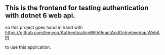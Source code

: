 ## This is the frontend for testing authentication with dotnet 6 web api.

so this project goes hand in hand with https://github.com/lemyoo/AuthenticationWithReactAndDotnetwebapiWebAPI

to use this application.
